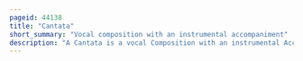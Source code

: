 ```yaml
---
pageid: 44138
title: "Cantata"
short_summary: "Vocal composition with an instrumental accompaniment"
description: "A Cantata is a vocal Composition with an instrumental Accompaniment usually in several Movements often involving a Choir."
---
```

